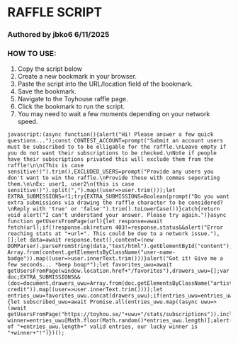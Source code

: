 # RAFFLE SCRIPT
### Authored by jbko6 6/11/2025

### HOW TO USE:
1. Copy the script below
2. Create a new bookmark in your browser.
3. Paste the script into the URL/location field of the bookmark.
4. Save the bookmark.
5. Navigate to the Toyhouse raffle page.
6. Click the bookmark to run the script.
7. You may need to wait a few moments depending on your network speed.

```
javascript:(async function(){alert("Hi! Please answer a few quick questions...");const CONTEST_ACCOUNT=prompt("Submit an account users must be subscribed to to be elligable for the raffle.\nLeave empty if you do not want their subscriptions to be checked.\nNote if people have their subscriptions privated this will exclude them from the raffle!\n\n(This is case sensitive!)").trim(),EXCLUDED_USERS=prompt("Provide any users you don't want to win the raffle.\nProvide these with commas seperating them.\n\nEx: user1, user2\n(this is case sensitive!)").split(",").map((user=>user.trim()));let EXTRA_SUBMISSIONS=!1;try{EXTRA_SUBMISSIONS=Boolean(prompt("Do you want extra submissions via drawing the raffle character to be considered?\nReply with 'true' or 'false'").trim().toLowerCase())}catch{return void alert("I can't understand your answer. Please try again.")}async function getUsersFromPage(url){let response=await fetch(url);if(!response.ok)return 403!=response.status&&alert("Error reaching stats at "+url+". This could be due to a network issue."),[];let data=await response.text(),content=(new DOMParser).parseFromString(data,"text/html").getElementById("content");return Array.from(content.getElementsByClassName("user-name-badge")).map((user=>user.innerText.trim()))}alert("Got it! Give me a few seconds... *beep boop*");let favorites_uwu=await getUsersFromPage(window.location.href+"/favorites"),drawers_uwu=[];var doc;EXTRA_SUBMISSIONS&&(doc=document,drawers_uwu=Array.from(doc.getElementsByClassName("artist-credit")).map((user=>user.innerText.trim())));let entries_uwu=favorites_uwu.concat(drawers_uwu);if(entries_uwu=entries_uwu.filter((uwu=>!EXCLUDED_USERS.includes(uwu))),""!=CONTEST_ACCOUNT){let subscribed_uwu=await Promise.all(entries_uwu.map((async uwu=>(await getUsersFromPage("https://toyhou.se/"+uwu+"/stats/subscriptions")).includes(CONTEST_ACCOUNT))));entries_uwu=entries_uwu.filter(((uwu,index)=>subscribed_uwu[index]))}let winner=entries_uwu[Math.floor(Math.random()*entries_uwu.length)];alert("Out of "+entries_uwu.length+" valid entries, our lucky winner is "+winner+"!")})();
```
